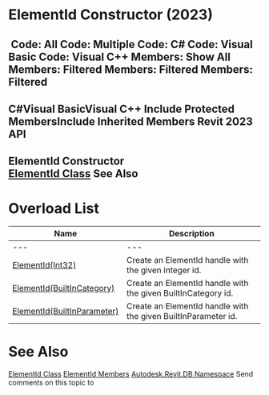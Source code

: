 # ElementId Constructor (2023)

﻿
 Code: All Code: Multiple Code: C# Code: Visual Basic Code: Visual C++  Members: Show All Members: Filtered Members: Filtered Members: Filtered   
---  
C#Visual BasicVisual C++
Include Protected MembersInclude Inherited Members
Revit 2023 API  
---  
ElementId Constructor   
[ElementId Class](44f3f7b1-3229-3404-93c9-dc5e70337dd6.md "ElementId Class") See Also  
---  
# Overload List
| Name | Description |
| --- | --- |
| --- | --- | --- |
| [ElementId(Int32)](3acc195c-36fa-4ec9-78e0-370a12fddda5.md "ElementId Constructor \(Int32\)") | Create an ElementId handle with the given integer id. |
| [ElementId(BuiltInCategory)](8251e7b1-ea91-ec9c-c8da-6f53a6638811.md "ElementId Constructor \(BuiltInCategory\)") | Create an ElementId handle with the given BuiltInCategory id. |
| [ElementId(BuiltInParameter)](cde49e84-86c6-1fc8-2c50-e5fc6b627470.md "ElementId Constructor \(BuiltInParameter\)") | Create an ElementId handle with the given BuiltInParameter id. |

# See Also
[ElementId Class](44f3f7b1-3229-3404-93c9-dc5e70337dd6.md "ElementId Class")
[ElementId Members](b9832e6f-4498-26a5-5392-3a365dec8702.md "ElementId Members")
[Autodesk.Revit.DB Namespace](87546ba7-461b-c646-cbb1-2cb8f5bff8b2.md "Autodesk.Revit.DB Namespace")
Send comments on this topic to 